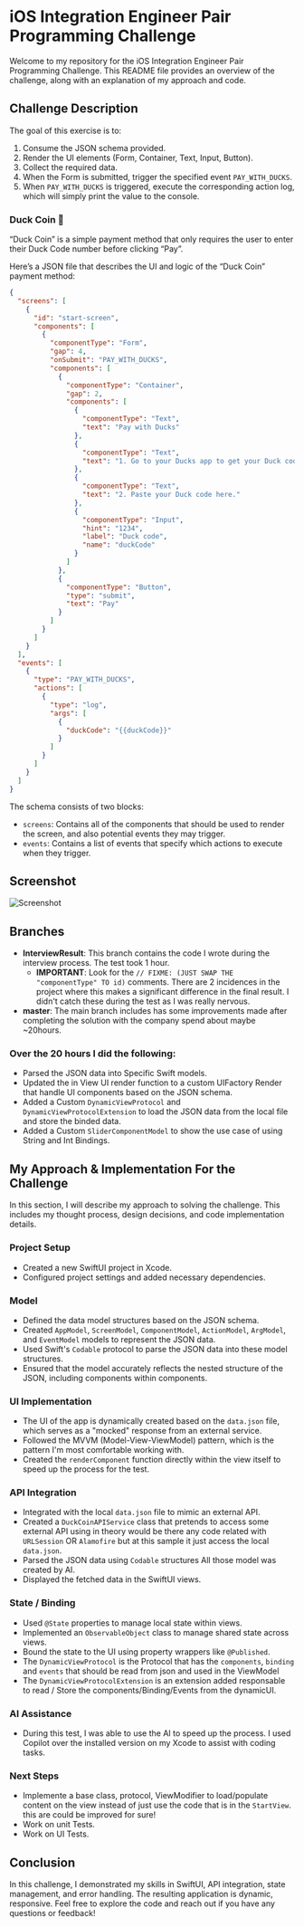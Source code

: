 # iOS Integration Engineer Pair Programming Challenge

Welcome to my repository for the iOS Integration Engineer Pair Programming Challenge. This README file provides an overview of the challenge, along with an explanation of my approach and code.

## Challenge Description

The goal of this exercise is to:
1. Consume the JSON schema provided.
2. Render the UI elements (Form, Container, Text, Input, Button).
3. Collect the required data.
4. When the Form is submitted, trigger the specified event `PAY_WITH_DUCKS`.
5. When `PAY_WITH_DUCKS` is triggered, execute the corresponding action log, which will simply print the value to the console.

### Duck Coin 🦆

“Duck Coin” is a simple payment method that only requires the user to enter their Duck Code number before clicking “Pay”.

Here’s a JSON file that describes the UI and logic of the “Duck Coin” payment method:

```json
{
  "screens": [
    {
      "id": "start-screen",
      "components": [
        {
          "componentType": "Form",
          "gap": 4,
          "onSubmit": "PAY_WITH_DUCKS",
          "components": [
            {
              "componentType": "Container",
              "gap": 2,
              "components": [
                {
                  "componentType": "Text",
                  "text": "Pay with Ducks"
                },
                {
                  "componentType": "Text",
                  "text": "1. Go to your Ducks app to get your Duck code."
                },
                {
                  "componentType": "Text",
                  "text": "2. Paste your Duck code here."
                },
                {
                  "componentType": "Input",
                  "hint": "1234",
                  "label": "Duck code",
                  "name": "duckCode"
                }
              ]
            },
            {
              "componentType": "Button",
              "type": "submit",
              "text": "Pay"
            }
          ]
        }
      ]
    }
  ],
  "events": [
    {
      "type": "PAY_WITH_DUCKS",
      "actions": [
        {
          "type": "log",
          "args": [
            {
              "duckCode": "{{duckCode}}"
            }
          ]
        }
      ]
    }
  ]
}
```


The schema consists of two blocks:
- `screens`: Contains all of the components that should be used to render the screen, and also potential events they may trigger.
- `events`: Contains a list of events that specify which actions to execute when they trigger.

## Screenshot

![Screenshot](ss/ss1.png)

## Branches

- **InterviewResult**: This branch contains the code I wrote during the interview process. The test took 1 hour.
  - **IMPORTANT**: Look for the `// FIXME: (JUST SWAP THE "componentType" TO id)` comments. There are 2 incidences in the project where this makes a significant difference in the final result. I didn't catch these during the test as I was really nervous.
- **master**: The main branch includes has some improvements made after completing the solution with the company spend about maybe ~20hours.

### Over the 20 hours I did the following:

- Parsed the JSON data into Specific Swift models.
- Updated the in View UI render function to a custom UIFactory Render that handle UI components based on the JSON schema.
- Added a Custom `DynamicViewProtocol` and `DynamicViewProtocolExtension` to load the JSON data from the local file and store the binded data.
- Added a Custom `SliderComponentModel` to show the use case of using String and Int Bindings.

## My Approach & Implementation For the Challenge

In this section, I will describe my approach to solving the challenge. This includes my thought process, design decisions, and code implementation details.

### Project Setup

- Created a new SwiftUI project in Xcode.
- Configured project settings and added necessary dependencies.

### Model

- Defined the data model structures based on the JSON schema.
- Created `AppModel`, `ScreenModel`, `ComponentModel`, `ActionModel`, `ArgModel`, and `EventModel` models to represent the JSON data.
- Used Swift's `Codable` protocol to parse the JSON data into these model structures.
- Ensured that the model accurately reflects the nested structure of the JSON, including components within components.

### UI Implementation

- The UI of the app is dynamically created based on the `data.json` file, which serves as a "mocked" response from an external service.
- Followed the MVVM (Model-View-ViewModel) pattern, which is the pattern I'm most comfortable working with.
- Created the `renderComponent` function directly within the view itself to speed up the process for the test.
  
### API Integration

- Integrated with the local `data.json` file to mimic an external API.
- Created a `DuckCoinAPIService` class that pretends to access some external API using in theory would be there any code related with `URLSession` OR `Alamofire` but at this sample  it just access the local `data.json`.
- Parsed the JSON data using `Codable` structures All those model was created by AI.
- Displayed the fetched data in the SwiftUI views.

### State / Binding

- Used `@State` properties to manage local state within views.
- Implemented an `ObservableObject` class to manage shared state across views.
- Bound the state to the UI using property wrappers like `@Published`.
- The `DynamicViewProtocol` is the Protocol that has the `components`, `binding` and `events` that should be read from json and used in the ViewModel
- The `DynamicViewProtocolExtension` is an extension added responsable to read / Store the components/Binding/Events from the dynamicUI.

### AI Assistance

- During this test, I was able to use the AI to speed up the process. I used Copilot over the installed version on my Xcode to assist with coding tasks.

### Next Steps

- Implemente a base class, protocol, ViewModifier to load/populate content on the view instead of just use the code that is in the `StartView`. this are could be improved for sure!
- Work on unit Tests.
- Work on UI Tests.

## Conclusion

In this challenge, I demonstrated my skills in SwiftUI, API integration, state management, and error handling. The resulting application is dynamic, responsive.
Feel free to explore the code and reach out if you have any questions or feedback!
